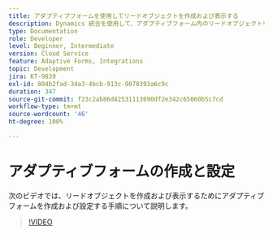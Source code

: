 ```yaml
---
title: アダプティブフォームを使用してリードオブジェクトを作成および表示する
description: Dynamics 統合を使用して、アダプティブフォーム内のリードオブジェクトを作成し、リストします。
type: Documentation
role: Developer
level: Beginner, Intermediate
version: Cloud Service
feature: Adaptive Forms, Integrations
topic: Development
jira: KT-9839
exl-id: 804b2fad-34a3-4bcb-913c-9070393a6c9c
duration: 347
source-git-commit: f23c2ab86d42531113690df2e342c65060b5c7cd
workflow-type: tm+mt
source-wordcount: '46'
ht-degree: 100%

---
```


# アダプティブフォームの作成と設定


次のビデオでは、リードオブジェクトを作成および表示するためにアダプティブフォームを作成および設定する手順について説明します。

>[!VIDEO](https://video.tv.adobe.com/v/340791?quality=12&learn=on)
